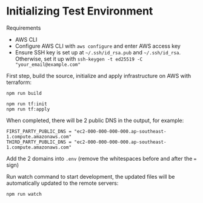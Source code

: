 # Initializing Test Environment

Requirements

* AWS CLI
* Configure AWS CLI with `aws configure` and enter AWS access key
* Ensure SSH key is set up at `~/.ssh/id_rsa.pub` and `~/.ssh/id_rsa`. Otherwise, set it up with `ssh-keygen -t ed25519 -C "your_email@example.com"`

First step, build the source, initialize and apply infrastructure on AWS with terraform:

```
npm run build

npm run tf:init
npm run tf:apply
```

When completed, there will be 2 public DNS in the output, for example:

```
FIRST_PARTY_PUBLIC_DNS = "ec2-000-000-000-000.ap-southeast-1.compute.amazonaws.com"
THIRD_PARTY_PUBLIC_DNS = "ec2-000-000-000-000.ap-southeast-1.compute.amazonaws.com"
```

Add the 2 domains into `.env` (remove the whitespaces before and after the `=` sign)

Run watch command to start development, the updated files will be automatically updated to the remote servers:

```
npm run watch
```
